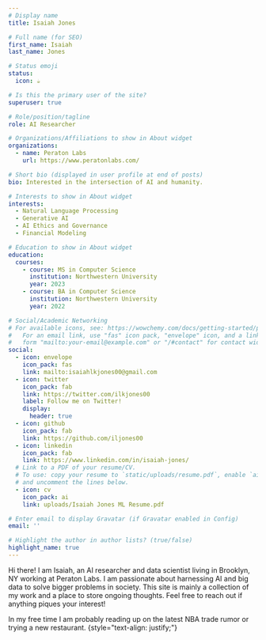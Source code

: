 ```yaml
---
# Display name
title: Isaiah Jones

# Full name (for SEO)
first_name: Isaiah
last_name: Jones

# Status emoji
status:
  icon: ☕️

# Is this the primary user of the site?
superuser: true

# Role/position/tagline
role: AI Researcher

# Organizations/Affiliations to show in About widget
organizations:
  - name: Peraton Labs
    url: https://www.peratonlabs.com/

# Short bio (displayed in user profile at end of posts)
bio: Interested in the intersection of AI and humanity.

# Interests to show in About widget
interests:
  - Natural Language Processing
  - Generative AI
  - AI Ethics and Governance
  - Financial Modeling

# Education to show in About widget
education:
  courses:
    - course: MS in Computer Science
      institution: Northwestern University
      year: 2023
    - course: BA in Computer Science
      institution: Northwestern University
      year: 2022

# Social/Academic Networking
# For available icons, see: https://wowchemy.com/docs/getting-started/page-builder/#icons
#   For an email link, use "fas" icon pack, "envelope" icon, and a link in the
#   form "mailto:your-email@example.com" or "/#contact" for contact widget.
social:
  - icon: envelope
    icon_pack: fas
    link: mailto:isaiahlkjones00@gmail.com
  - icon: twitter
    icon_pack: fab
    link: https://twitter.com/ilkjones00
    label: Follow me on Twitter!
    display:
      header: true
  - icon: github
    icon_pack: fab
    link: https://github.com/iljones00
  - icon: linkedin
    icon_pack: fab
    link: https://www.linkedin.com/in/isaiah-jones/
  # Link to a PDF of your resume/CV.
  # To use: copy your resume to `static/uploads/resume.pdf`, enable `ai` icons in `params.yaml`,
  # and uncomment the lines below.
  - icon: cv
    icon_pack: ai
    link: uploads/Isaiah Jones ML Resume.pdf

# Enter email to display Gravatar (if Gravatar enabled in Config)
email: ''

# Highlight the author in author lists? (true/false)
highlight_name: true
---
```


Hi there! I am Isaiah, an AI researcher and data scientist living in Brooklyn, NY working at Peraton Labs. I am passionate about harnessing AI and big data to solve bigger problems in society. This site is mainly a collection of my work and a place to store ongoing thoughts. Feel free to reach out if anything piques your interest!


In my free time I am probably reading up on the latest NBA trade rumor or trying a new restaurant. 
{style="text-align: justify;"}
